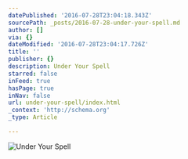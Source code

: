 ```yaml
---
datePublished: '2016-07-28T23:04:18.343Z'
sourcePath: _posts/2016-07-28-under-your-spell.md
author: []
via: {}
dateModified: '2016-07-28T23:04:17.726Z'
title: ''
publisher: {}
description: Under Your Spell
starred: false
inFeed: true
hasPage: true
inNav: false
url: under-your-spell/index.html
_context: 'http://schema.org'
_type: Article

---
```

![Under Your Spell](https://the-grid-user-content.s3-us-west-2.amazonaws.com/0aeea118-2a35-46b6-a50d-4785746307aa.jpg)